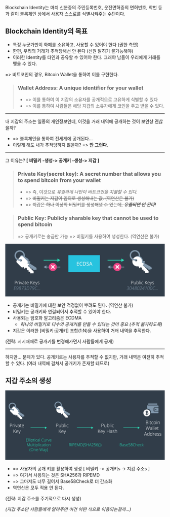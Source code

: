 Blockchain Identity는 마치 신분증의 주민등록번호, 운전면허증의 면허번호, 학번 등과 같이
블록체인 상에서 사용자 스스로를 식별시켜주는 수단이다.

## Blockchain Identity의 목표

- 특정 누군가만이 화폐를 소유하고, 사용할 수 있어야 한다 (권한 측면)
- 한편, 우리의 거래가 추적당해선 안 된다 (신원 밝히기 불가능해야)
- 이러한 Identity를 타인과 공유할 수 있어야 한다. 그래야 남들이 우리에게 거래를 맺을 수 있다.

=> 비트코인의 경우, Bitcoin Wallet을 통하여 이를 구현한다.

> ### Wallet Address: A unique identifier for your wallet
> - => 이를 통하여 이 지갑의 소유자를 공개적으로 고유하게 식별할 수 있다
> - => 이를 통하여 사람들은 해당 지갑의 소유자에게 코인을 주고 받을 수 있다.

----

내 지갑의 주소는 일종의 개인정보인데, 이것을 거래 내역에 공개하는 것이 보안상 괜찮을까?
- => 블록체인을 통하여 전세계에 공개된다...
- 이렇게 해도 내가 추적당하지 않을까? => **안 그런다.**

----

그 이유는? **[ 비밀키 -생성-> 공개키 -생성-> 지갑 ]**

> ### Private Key(secret key): A secret number that allows you to spend bitcoin from your wallet
> - => 즉, 이것으로 *유일하게 나만이 비트코인을 지불할 수 있다.*
> - => ~~비밀키는 지갑이 임의로 생성해내는 값. (역연산은 불가)~~
> - => ~~지갑은 하나 이상의 비밀키를 생성해낼 수 있는데, ***유출되면 안 된다!***~~

> ### Public Key: Publicly sharable key that cannot be used to spend bitcoin
> => 공개키로는 송금만 가능
> => 비밀키를 사용하여 생성한다. (역연산은 불가)

![ecdma](ecdma.png)

- 공개키는 비밀키에 대한 보안 걱정없이 뿌려도 된다. (역연산 불가)
- 비밀키는 공개키와 연결되어서 추적할 수 있어야 한다.
- 사용되는 암호화 알고리즘은 ECDMA
  - *하나의 비밀키로 다수의 공개키를 만들 수 있다는 것이 중요 (추적 불가하도록)*
- 지갑은 이러한 [비밀키:공개키] 조합(1:N)을 사용하여 거래 내역을 추적한다.

(전략: 시시때때로 공개키를 변경해가면서 사람들에게 공개)

-----

하지만... 문제가 있다.
공개키로는 사용자를 추적할 수 없지만, 거래 내역은 여전히 추적할 수 있다.
(여러 내역에 걸쳐서 공개키가 존재할 테므로)

## 지갑 주소의 생성

![wallet generate](wallet.png)

- => 사용자의 공개 키를 활용하여 생성 [ 비밀키 -> 공개키s -> 지갑 주소s ]
- => 여기서 사용되는 것은 SHA256과 RIPEMD
- => 그마저도 너무 길어서 Base58Check로 더 간소화
- 역연산은 모두 적용 안 된다.

(전략: 지갑 주소를 주기적으로 다시 생성)

*(지갑 주소만 사람들에게 알려주면 이건 어떤 식으로 이용되는걸까...)*
